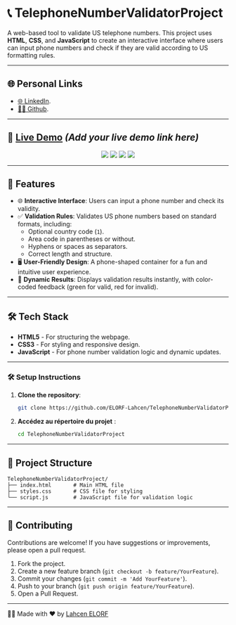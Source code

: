 # 📞 TelephoneNumberValidatorProject

A web-based tool to validate US telephone numbers. This project uses **HTML**, **CSS**, and **JavaScript** to create an interactive interface where users can input phone numbers and check if they are valid according to US formatting rules.

---

## 🌐 Personal Links
- [🌐 LinkedIn](https://www.linkedin.com/in/lahcenelorf/).
- [👨‍💻 Github](https://github.com/ELORF-Lahcen).

---

## 🔗 [Live Demo](#) *(Add your live demo link here)*
<div align="center">
    <img src="https://img.shields.io/badge/HTML-5-orange?style=for-the-badge&logo=html5&logoColor=white" />
    <img src="https://img.shields.io/badge/CSS-3-blue?style=for-the-badge&logo=css3&logoColor=white" />
    <img src="https://img.shields.io/badge/JavaScript-yellow?style=for-the-badge&logo=javascript&logoColor=black" />
    <img src="https://img.shields.io/badge/Responsive%20Design-Mobile%20Friendly-blueviolet?style=for-the-badge&logo=responsive&logoColor=white" />
</div>

---

## 📌 Features

- 🌐 **Interactive Interface**: Users can input a phone number and check its validity.
- ✅ **Validation Rules**: Validates US phone numbers based on standard formats, including:
  - Optional country code (`1`).
  - Area code in parentheses or without.
  - Hyphens or spaces as separators.
  - Correct length and structure.
- 🖥️ **User-Friendly Design**: A phone-shaped container for a fun and intuitive user experience.
- 🚀 **Dynamic Results**: Displays validation results instantly, with color-coded feedback (green for valid, red for invalid).

---

## 🛠️ Tech Stack

- **HTML5** - For structuring the webpage.
- **CSS3** - For styling and responsive design.
- **JavaScript** - For phone number validation logic and dynamic updates.

---

### 🛠️ Setup Instructions

1. **Clone the repository**:
   ```bash
   git clone https://github.com/ELORF-Lahcen/TelephoneNumberValidatorProject.git
   ```
2. **Accédez au répertoire du projet** :
   ```bash
   cd TelephoneNumberValidatorProject
   ```

--- 

## 📂 Project Structure

```plaintext
TelephoneNumberValidatorProject/
├── index.html       # Main HTML file
├── styles.css       # CSS file for styling
└── script.js        # JavaScript file for validation logic
```

---

## 🤝 Contributing

Contributions are welcome! If you have suggestions or improvements, please open a pull request.

1. Fork the project.
2. Create a new feature branch (`git checkout -b feature/YourFeature`).
3. Commit your changes (`git commit -m 'Add YourFeature'`).
4. Push to your branch (`git push origin feature/YourFeature`).
5. Open a Pull Request.

---

👨‍💻 Made with ❤️ by [Lahcen ELORF](https://github.com/elorf-lahcen)
